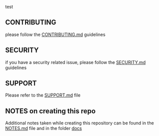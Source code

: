 test

## CONTRIBUTING

please follow the [CONTRIBUTING.md](.github/CONTRIBUTING.md) guidelines

## SECURITY

if you have a security related issue, please follow the
[SECURITY.md](.github/SECURITY.md) guidelines

## SUPPORT

Please refer to the [SUPPORT.md](.github/SUPPORT.md) file

## NOTES on creating this repo

Additional notes taken while creating this repository can be found in the
[NOTES.md](docs/general_notes.md) file and in the folder [docs](docs/)
